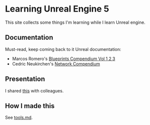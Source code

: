 # Learning Unreal Engine 5

This site collects some things I'm learning while I learn Unreal engine.

## Documentation

Must-read, keep coming back to it Unreal documentation:

* Marcos Romero's [Blueprints Compendium Vol 1,2,3](https://romeroblueprints.blogspot.com/p/table-of-contents.html)
* Cedric Neukirchen's [Network Compendium](https://cedric-neukirchen.net/)

## Presentation

I shared [this](things_im_learning_learning_unreal.html) with colleagues.

## How I made this

See [tools.md](tools.md).

